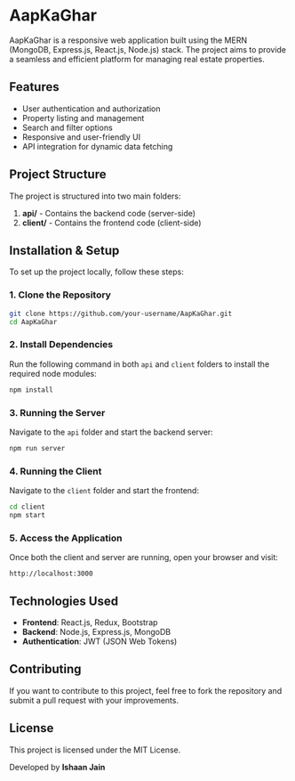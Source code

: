 # AapKaGhar

AapKaGhar is a responsive web application built using the MERN (MongoDB, Express.js, React.js, Node.js) stack. The project aims to provide a seamless and efficient platform for managing real estate properties.

## Features
- User authentication and authorization
- Property listing and management
- Search and filter options
- Responsive and user-friendly UI
- API integration for dynamic data fetching

## Project Structure
The project is structured into two main folders:
1. **api/** - Contains the backend code (server-side)
2. **client/** - Contains the frontend code (client-side)

## Installation & Setup
To set up the project locally, follow these steps:

### 1. Clone the Repository
```sh
git clone https://github.com/your-username/AapKaGhar.git
cd AapKaGhar
```

### 2. Install Dependencies

Run the following command in both `api` and `client` folders to install the required node modules:

```bash
npm install
```

### 3. Running the Server

Navigate to the `api` folder and start the backend server:

```bash
npm run server
```

### 4. Running the Client

Navigate to the `client` folder and start the frontend:

```bash
cd client
npm start
```

### 5. Access the Application

Once both the client and server are running, open your browser and visit:

```
http://localhost:3000
```

## Technologies Used

* **Frontend**: React.js, Redux, Bootstrap
* **Backend**: Node.js, Express.js, MongoDB
* **Authentication**: JWT (JSON Web Tokens)

## Contributing

If you want to contribute to this project, feel free to fork the repository and submit a pull request with your improvements.

## License

This project is licensed under the MIT License.

Developed by **Ishaan Jain**
